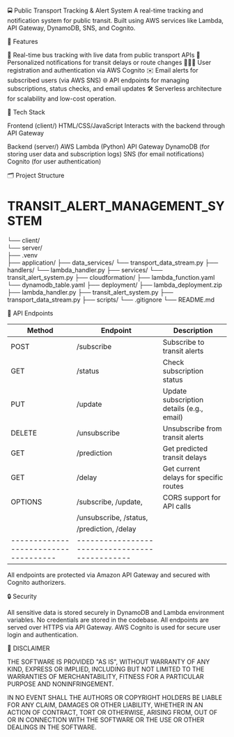🚍 Public Transport Tracking & Alert System
A real-time tracking and notification system for public transit. Built using AWS services like Lambda, API Gateway, DynamoDB, SNS, and Cognito.


🚀 Features

🚌 Real-time bus tracking with live data from public transport APIs
🔔 Personalized notifications for transit delays or route changes
🧑‍🤝‍🧑 User registration and authentication via AWS Cognito
✉️ Email alerts for subscribed users (via AWS SNS)
🌐 API endpoints for managing subscriptions, status checks, and email updates
🛠 Serverless architecture for scalability and low-cost operation.


🧱 Tech Stack

Frontend (client/)
HTML/CSS/JavaScript
Interacts with the backend through API Gateway

Backend (server/)
AWS Lambda (Python)
API Gateway
DynamoDB (for storing user data and subscription logs)
SNS (for email notifications)
Cognito (for user authentication)


🗂 Project Structure

# TRANSIT_ALERT_MANAGEMENT_SYSTEM
 └── client/    
 └── server/    
         ├── .venv  
         ├── application/
                    ├── data_services/
                          └── transport_data_stream.py 
                    ├── handlers/
                          └── lambda_handler.py 
                    ├── services/
                          └── transit_alert_system.py 
         ├── cloudformation/
              ├── lambda_function.yaml 
              └── dynamodb_table.yaml 
         ├── deployment/
              ├── lambda_deployment.zip 
              ├── lambda_handler.py
              ├── transit_alert_system.py
              ├── transport_data_stream.py
         ├── scripts/ 
 └── .gitignore
 └── README.md


🚏 API Endpoints

| Method | Endpoint                  | Description                                  |
|--------|---------------------------|----------------------------------------------|
| POST   | /subscribe                | Subscribe to transit alerts                  |
| GET    | /status                   | Check subscription status                    |
| PUT    | /update                   | Update subscription details (e.g., email)    |
| DELETE | /unsubscribe              | Unsubscribe from transit alerts              |
| GET    | /prediction               | Get predicted transit delays                 |
| GET    | /delay                    | Get current delays for specific routes       |
| OPTIONS| /subscribe, /update,      | CORS support for API calls                   |          
|        |  /unsubscribe, /status,   |                                              |
|        |  /prediction, /delay      |                                              |
|------------------------------------|----------------------------------------------|

 All endpoints are protected via Amazon API Gateway and secured with Cognito authorizers.

🔒 Security

All sensitive data is stored securely in DynamoDB and Lambda environment variables.
No credentials are stored in the codebase.
All endpoints are served over HTTPS via API Gateway.
AWS Cognito is used for secure user login and authentication.


📜 DISCLAIMER

THE SOFTWARE IS PROVIDED "AS IS", WITHOUT WARRANTY OF ANY KIND, EXPRESS OR IMPLIED, INCLUDING BUT NOT LIMITED TO THE WARRANTIES OF MERCHANTABILITY, FITNESS FOR A PARTICULAR PURPOSE AND NONINFRINGEMENT.

IN NO EVENT SHALL THE AUTHORS OR COPYRIGHT HOLDERS BE LIABLE FOR ANY CLAIM, DAMAGES OR OTHER LIABILITY, WHETHER IN AN ACTION OF CONTRACT, TORT OR OTHERWISE, ARISING FROM, OUT OF OR IN CONNECTION WITH THE SOFTWARE OR THE USE OR OTHER DEALINGS IN THE SOFTWARE.